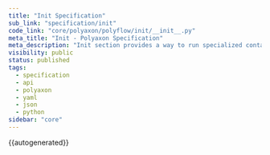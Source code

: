 ```yaml
---
title: "Init Specification"
sub_link: "specification/init"
code_link: "core/polyaxon/polyflow/init/__init__.py"
meta_title: "Init - Polyaxon Specification"
meta_description: "Init section provides a way to run specialized containers before the main containers."
visibility: public
status: published
tags:
  - specification
  - api
  - polyaxon
  - yaml
  - json
  - python
sidebar: "core"
---
```


{{autogenerated}}
